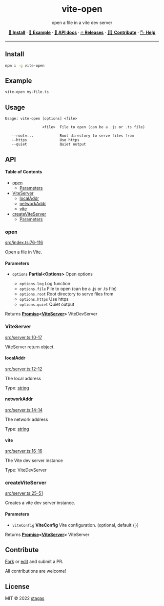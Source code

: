 <h1 align="center">vite-open</h1>

<p align="center">
open a file in a vite dev server
</p>

<p align="center">
   <a href="#install">        🔧 <strong>Install</strong></a>
 · <a href="#example">        🧩 <strong>Example</strong></a>
 · <a href="#api">            📜 <strong>API docs</strong></a>
 · <a href="https://github.com/stagas/vite-open/releases"> 🔥 <strong>Releases</strong></a>
 · <a href="#contribute">     💪🏼 <strong>Contribute</strong></a>
 · <a href="https://github.com/stagas/vite-open/issues">   🖐️ <strong>Help</strong></a>
</p>

***

## Install

```sh
npm i -g vite-open
```

## Example

```sh
vite-open my-file.ts
```

## Usage

    Usage: vite-open [options] <file>

                     <file>  File to open (can be a .js or .ts file)

       --root=...            Root directory to serve files from
       --https               Use https
       --quiet               Quiet output

## API

<!-- Generated by documentation.js. Update this documentation by updating the source code. -->

#### Table of Contents

*   [open](#open)
    *   [Parameters](#parameters)
*   [ViteServer](#viteserver)
    *   [localAddr](#localaddr)
    *   [networkAddr](#networkaddr)
    *   [vite](#vite)
*   [createViteServer](#createviteserver)
    *   [Parameters](#parameters-1)

### open

[src/index.ts:76-116](https://github.com/stagas/vite-open/blob/c9db67524d47c48b88f52efe7a3a9ebdb88851d1/src/index.ts#L76-L116 "Source code on GitHub")

Open a file in Vite.

#### Parameters

*   `options` **Partial\<Options>** Open options

    *   `options.log`  Log function
    *   `options.file`  File to open (can be a .js or .ts file)
    *   `options.root`  Root directory to serve files from
    *   `options.https`  Use https
    *   `options.quiet`  Quiet output

Returns **[Promise](https://developer.mozilla.org/docs/Web/JavaScript/Reference/Global_Objects/Promise)<[ViteServer](#viteserver)>** ViteDevServer

### ViteServer

[src/server.ts:10-17](https://github.com/stagas/vite-open/blob/c9db67524d47c48b88f52efe7a3a9ebdb88851d1/src/server.ts#L10-L17 "Source code on GitHub")

ViteServer return object.

#### localAddr

[src/server.ts:12-12](https://github.com/stagas/vite-open/blob/c9db67524d47c48b88f52efe7a3a9ebdb88851d1/src/server.ts#L12-L12 "Source code on GitHub")

The local address

Type: [string](https://developer.mozilla.org/docs/Web/JavaScript/Reference/Global_Objects/String)

#### networkAddr

[src/server.ts:14-14](https://github.com/stagas/vite-open/blob/c9db67524d47c48b88f52efe7a3a9ebdb88851d1/src/server.ts#L14-L14 "Source code on GitHub")

The network address

Type: [string](https://developer.mozilla.org/docs/Web/JavaScript/Reference/Global_Objects/String)

#### vite

[src/server.ts:16-16](https://github.com/stagas/vite-open/blob/c9db67524d47c48b88f52efe7a3a9ebdb88851d1/src/server.ts#L16-L16 "Source code on GitHub")

The Vite dev server instance

Type: ViteDevServer

### createViteServer

[src/server.ts:25-51](https://github.com/stagas/vite-open/blob/c9db67524d47c48b88f52efe7a3a9ebdb88851d1/src/server.ts#L25-L51 "Source code on GitHub")

Creates a vite dev server instance.

#### Parameters

*   `viteConfig` **ViteConfig** Vite configuration.&#x20;(optional, default `{}`)

Returns **[Promise](https://developer.mozilla.org/docs/Web/JavaScript/Reference/Global_Objects/Promise)<[ViteServer](#viteserver)>** ViteServer

## Contribute

[Fork](https://github.com/stagas/vite-open/fork) or
[edit](https://github.dev/stagas/vite-open) and submit a PR.

All contributions are welcome!

## License

MIT © 2022
[stagas](https://github.com/stagas)
